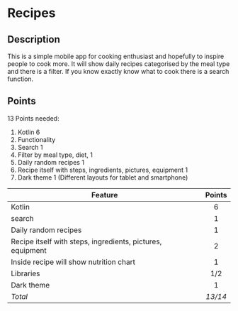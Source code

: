 # Recipes

## Description
This is a simple mobile app for cooking enthusiast and hopefully to inspire people to cook more. 
It will show daily recipes categorised by the meal type and there is a filter. If you know exactly know what to cook there is a search function.

## Points
13 Points needed:
1. Kotlin 6
1. Functionality
  1. Search  1
  1. Filter by meal type, diet, 1
1. Daily random recipes 1
1. Recipe itself with steps, ingredients, pictures, equipment 1
1. Dark theme 1
(Different layouts for tablet and smartphone)

| Feature  | Points |
| ------------- |:-------------:|
| Kotlin     | 6     |
|     search  | 1     |
| Daily random recipes      | 1    |
| Recipe itself with steps, ingredients, pictures, equipment     | 2    |
| Inside recipe will show nutrition chart    | 1    |
| Libraries     | 1/2    |
| Dark theme      | 1    |
| *Total*     | *13/14*  |

